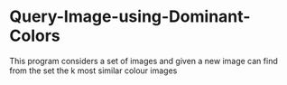 # Query-Image-using-Dominant-Colors
This program considers a set of images and given a new image can find from the set the k most similar colour images
